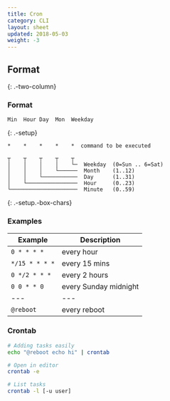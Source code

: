 ```yaml
---
title: Cron
category: CLI
layout: sheet
updated: 2018-05-03
weight: -3
---
```


## Format
{: .-two-column}

### Format

```
Min  Hour Day  Mon  Weekday
```
{: .-setup}

```
*    *    *    *    *  command to be executed
```

```
┬    ┬    ┬    ┬    ┬
│    │    │    │    └─  Weekday  (0=Sun .. 6=Sat)
│    │    │    └──────  Month    (1..12)
│    │    └───────────  Day      (1..31)
│    └────────────────  Hour     (0..23)
└─────────────────────  Minute   (0..59)
```
{: .-setup.-box-chars}

### Examples

| Example        | Description           |
| ---            | ---                   |
| `0 * * * *`    | every hour            |
| `*/15 * * * *` | every 15 mins         |
| `0 */2 * * *`  | every 2 hours         |
| `0 0 * * 0`    | every Sunday midnight |
| ---            | ---                   |
| `@reboot`      | every reboot          |

### Crontab

```bash
# Adding tasks easily
echo "@reboot echo hi" | crontab
```

```bash
# Open in editor
crontab -e
```

```bash
# List tasks
crontab -l [-u user]
```
